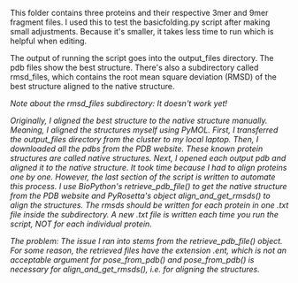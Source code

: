 This folder contains three proteins and their respective 3mer and 9mer fragment files. I used this to test the basicfolding.py script after making small adjustments. Because it's smaller, it takes less time to run which is helpful when editing. 


The output of running the script goes into the output_files directory. The pdb files show the best structure. There's also a subdirectory called rmsd_files, which contains the root mean square deviation (RMSD) of the best structure aligned to the native structure. 

*Note about the rmsd_files subdirectory: It doesn't work yet!*

*Originally, I aligned the best structure to the native structure manually. Meaning, I aligned the structures myself using PyMOL. First, I transferred the output_files directory from the cluster to my local laptop. Then, I downloaded all the pdbs from the PDB website. These known protein structures are called native structures. Next, I opened each output pdb and aligned it to the native structure. It took time because I had to align proteins one by one. However, the last section of the script is written to automate this process. I use BioPython's retrieve_pdb_file() to get the native structure from the PDB website and PyRosetta's object align_and_get_rmsds() to align the structures. The rmsds should be written for each protein in one .txt file inside the subdirectory. A new .txt file is written each time you run the script, NOT for each individual protein.*

*The problem: The issue I ran into stems from the retrieve_pdb_file() object. For some reason, the retrieved files have the extension .ent, which is not an acceptable argument for pose_from_pdb() and pose_from_pdb() is necessary for align_and_get_rmsds(), i.e. for aligning the structures.*
